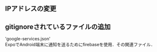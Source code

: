 ## IPアドレスの変更

## gitignoreされているファイルの追加
'google-services.json'  
ExpoでAndroid端末に通知を送るためにfirebaseを使用．その関連ファイル．

